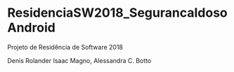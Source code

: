 # ResidenciaSW2018_SegurancaIdosoAndroid
Projeto de Residência de Software 2018

Denis Rolander Isaac Magno, Alessandra C. Botto 
